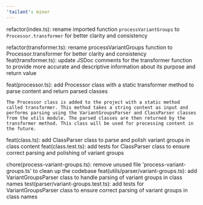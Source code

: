 ```yaml
---
'tailant': minor
---
```


refactor(index.ts): rename imported function `processVariantGroups` to `Processor.transformer` for better clarity and
consistency

refactor(transformer.ts): rename processVariantGroups function to Processor.transformer for better clarity and
consistency feat(transformer.ts): update JSDoc comments for the transformer function to provide more accurate and
descriptive information about its purpose and return value

feat(processor.ts): add Processor class with a static transformer method to parse content and return parsed classes

`The Processor class is added to the project with a static method called transformer. This method takes a string content as input and performs parsing using the VariantGroupsParser and ClassParser classes from the utils module. The parsed classes are then returned by the transformer method. This class will be used for processing content in the future.`

feat(class.ts): add ClassParser class to parse and polish variant groups in class content feat(class.test.ts): add tests
for ClassParser class to ensure correct parsing and polishing of variant groups

chore(process-variant-groups.ts): remove unused file 'process-variant-groups.ts' to clean up the codebase
feat(utils/parser/variant-groups.ts): add VariantGroupsParser class to handle parsing of variant groups in class names
test(parser/variant-groups.test.ts): add tests for VariantGroupsParser class to ensure correct parsing of variant groups
in class names
